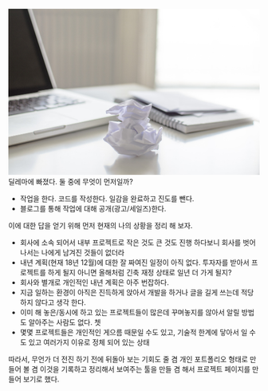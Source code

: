 
![](busy-1972166_1920.jpg)
딜레마에 빠졌다. 둘 중에 무엇이 먼저일까?

* 작업을 한다. 코드를 작성한다. 일감을 완료하고 진도를 뺀다.
* 블로그를 통해 작업에 대해 공개(광고/세일즈)한다. 

이에 대한 답을 얻기 위해 먼저 현재의 나의 상황을 정리 해 보자.

* 회사에 소속 되어서 내부 프로젝트로 작은 것도 큰 것도 진행 하다보니 회사를 벗어나서는 나에게 남겨진 것들이 없더라
* 내년 계획(현재 18년 12월)에 대한 잘 짜여진 일정이 아직 없다. 투자자를 받아서 프로젝트를 하게 될지 아니면 올해처럼 긴축 재정 상태로 일년 더 가게 될지?
* 회사와 별개로 개인적인 내년 계획은 아주 번잡하다. 
* 지금 일하는 환경이 아직은 진득하게 앉아서 개발을 하거나 글을 길게 쓰는데 적당하지 않다고 생각 한다.  
* 이미 해 놓은/동시에 하고 있는 프로젝트들이 많은데 꾸며놓지를 않아서 알릴 방법도 알아주는 사람도 없다. 쳇
* 몇몇 프로젝트들은 개인적인 게으름 때문일 수도 있고, 기술적 한계에 닿아서 일 수도 있고 여러가지 이유로 정체 되어 있는 상태

따라서, 무언가 더 전진 하기 전에 뒤돌아 보는 기회도 줄 겸 개인 포트폴리오 형태로 만들어 볼 겸 이것을 기록하고 정리해서 보여주는 툴을 만들 겸 해서 프로젝트 페이지를 만들어 보기로 했다.